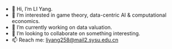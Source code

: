 - 👋 Hi, I’m LI Yang.
- 👀 I’m interested in game theory, data-centric AI & computational economics.
- 🌱 I’m currently working on data valuation.
- 💞️ I’m looking to collaborate on something interesting.
- 📫 Reach me: liyang258@mail2.sysu.edu.cn

<!---
ailianligit/ailianligit is a ✨ special ✨ repository because its `README.md` (this file) appears on your GitHub profile.
You can click the Preview link to take a look at your changes.
--->
